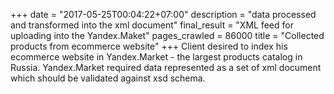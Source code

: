 +++
date = "2017-05-25T00:04:22+07:00"
description = "data processed and transformed into the xml document"
final_result = "XML feed for uploading into the Yandex.Maket"
pages_crawled = 86000
title = "Collected products from ecommerce website"
+++
Client desired to index his ecommerce website in Yandex.Market - the largest
products catalog in Russia. Yandex.Market required data represented as a set of
xml document which should be validated against xsd schema.
